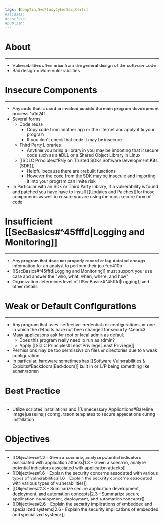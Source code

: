 ```yaml
---
tags: [CompTia,SecPlus,CyberSec,Certs]
#aliases:
#cssclass:
#publish:
---
```


# About
---
- Vulnerabilities often arise from the general design of the software code
- Bad design = More vulnerabilities

# Insecure Components
---
- Any code that is used or invoked outside the main program development process ^a1d24f
- Several forms
	- Code reuse
		- Copy code from another app or the internet and apply it to your program
		- If you don't check that code it may be insecure
	- Third Party Libraries
		- Anytime you bring a library in you may be importing that insecure code such as a #DLL or a Shared Object Library in Linux
	- [[SDLC Principles#Rely on Trusted SDKs|Software Development Kits (SDK)]]
		- Helpful because there are prebuilt functions
		- However the code from the SDK may be insecure and importing it into your program can invite risk
- In Particular with an SDK or Third Party Library, if a vulnerability is found and patched you have have to install [[Updates and Patches]]for those components as well to ensure you are using the most secure form of code

# Insufficient [[SecBasics#^45fffd|Logging and Monitoring]]
---
- Any program that does not properly record or log detailed enough information for an analyst to perform their job ^ec410b
- [[SecBasics#^45fffd|Logging and Monitoring]] must support your use case and answer the "who, what, when, where, and how"
- Organization determines level of [[SecBasics#^45fffd|Logging]] and other details

# Weak or Default Configurations
---
- Any program that uses ineffective credentials or configurations, or one in which the defaults have not been changed for security ^4eadc3
- Many applications ask for root or local admin as default
	- Does this program really need to run as admin?
	- Apply [[SDLC Principles#Least Privilege|Least Privilege]]
- Permissions may be too permissive on files or directories due to a weak configuration
- In particular, hardware sometimes has [[Software Vulnerabilities & Exploits#Backdoors|Backdoors]] built in or U/P being something like admin/admin

# Best Practice
---
- Utilize scripted installations and [[Unnecessary Applications#Baseline Image|Baseline]] configuration templates to secure applications during installation

# Objectives
---
- [[Objectives#1.3 - Given a scenario, analyze potential indicators associated with application attacks|1.3 - Given a scenario, analyze potential indicators associated with application attacks]]
- [[Objectives#1.6 - Explain the security concerns associated with various types of vulnerabilities|1.6 - Explain the security concerns associated with various types of vulnerabilities]]
- [[Objectives#2.3 - Summarize secure application development, deployment, and automation concepts|2.3 - Summarize secure application development, deployment, and automation concepts]]
- [[Objectives#2.6 - Explain the security implications of embedded and specialized systems|2.6 - Explain the security implications of embedded and specialized systems]]
